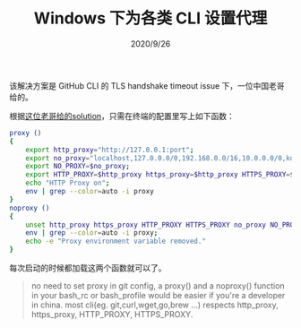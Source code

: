 ﻿---
title: Windows 下为各类 CLI 设置代理
date: 2020/9/26
updated: 2020/9/26
category: 
- proxy
tag: 
- proxy
---

该解决方案是 GitHub CLI 的 TLS handshake timeout issue 下，一位中国老哥给的。

根据[这位老哥给的solution](https://github.com/cli/cli/issues/514#issuecomment-666230820)，只需在终端的配置里写上如下函数：

```bash
proxy ()
{
    export http_proxy="http://127.0.0.1:port";
    export no_proxy="localhost,127.0.0.0/0,192.168.0.0/16,10.0.0.0/0,kubernetes.docker.internal";
    export NO_PROXY=$no_proxy;
    export HTTP_PROXY=$http_proxy https_proxy=$http_proxy HTTPS_PROXY=$http_proxy NO_PROXY=$no_proxy;
    echo "HTTP Proxy on";
    env | grep --color=auto -i proxy
}
noproxy ()
{
    unset http_proxy https_proxy HTTP_PROXY HTTPS_PROXY no_proxy NO_PROXY FTP_PROXY ftp_proxy ALL_PROXY all_proxy;
    env | grep --color=auto -i proxy;
    echo -e "Proxy environment variable removed."
}
```

每次启动的时候都加载这两个函数就可以了。

> no need to set proxy in git config, a proxy() and a noproxy() function in your bash_rc or bash_profile would be easier if you're a developer in china. most cli(eg. git,curl,wget,go,brew ...) respects http_proxy, https_proxy, HTTP_PROXY, HTTPS_PROXY.

